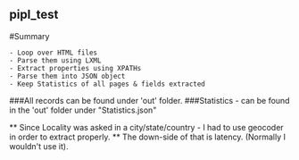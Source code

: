 ## pipl_test

#Summary 

	- Loop over HTML files 
	- Parse them using LXML
	- Extract properties using XPATHs
	- Parse them into JSON object  
	- Keep Statistics of all pages & fields extracted 

###All records can be found under 'out' folder. 
###Statistics - can be found in the 'out' folder under "Statistics.json" 

** Since Locality was asked in a city/state/country - I had to use geocoder in order to extract properly.
** The down-side of that is latency. (Normally I wouldn't use it). 

